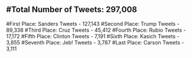 #Total Number of Tweets: 297,008 
---
#First Place: Sanders Tweets - 127,143
#Second Place: Trump Tweets - 89,338
#Third Place: Cruz Tweets - 45,412
#Fourth Place: Rubio Tweets - 17,172
#Fifth Place: Clinton Tweets - 7,191
#Sixth Place: Kasich Tweets - 3,855
#Seventh Place: Jeb! Tweets - 3,787
#Last Place: Carson Tweets - 3,111
